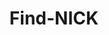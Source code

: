 ---
title: Find-NICK
github: https://github.com/Find-NICK
mode: light
transition: 3s
archetype:
  - Little Bit of Everything
---